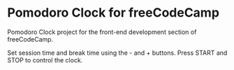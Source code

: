 # Pomodoro Clock for freeCodeCamp

Pomodoro Clock project for the front-end development section of freeCodeCamp.

Set session time and break time using the - and + buttons. Press START and STOP to control the clock.

